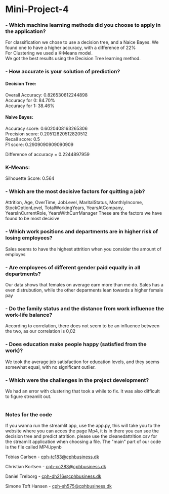 # Mini-Project-4

### - Which machine learning methods did you choose to apply in the application?
For classification we chose to use a decision tree, and a Naice Bayes. We found one to have a higher accuracy, with a difference of 22%\
For Clustering we used a K-Means model.\
We got the best results using the Decision Tree learning method. 

### - How accurate is your solution of prediction?

#### Decision Tree:
Overall Accuracy: 0.826530612244898\
Accuracy for 0: 84.70%\
Accuracy for 1: 38.46%

#### Naive Bayes: 
Accuracy score:  0.6020408163265306\
Precision score:  0.20512820512820512\
Recall score:  0.5\
F1 score:  0.2909090909090909

Difference of accuracy = 0.2244897959

### K-Means:
Silhouette Score: 0.564

### - Which are the most decisive factors for quitting a job?
Attrition, Age, OverTime, JobLevel, MaritalStatus,	MonthlyIncome,	StockOptionLevel,	TotalWorkingYears,	YearsAtCompany,	YearsInCurrentRole,	YearsWithCurrManager
These are the factors we have found to be most decisive

### - Which work positions and departments are in higher risk of losing employees?
Sales seems to have the highest attrition when you consider the amount of employes

### - Are employees of different gender paid equally in all departments?
Our data shows that females on average earn more than me do. 
Sales has a even distrubution, while the other deparments lean towards a higher female pay

### - Do the family status and the distance from work influence the work-life balance?
According to correlation, there does not seem to be an influence between the two, as our correlation is 0,02

### - Does education make people happy (satisfied from the work)?
We took the average job satisfaction for education levels, and they seems somewhat equal, with no significant outlier. 

### - Which were the challenges in the project development?
We had an error with clustering that took a while to fix. It was also difficult to figure streamlit out.

#

### Notes for the code
If you wanna run the streamlit app, use the app.py, this will take you to the website where you can acces the page Mp4, it is in there you can see the decision tree and predict attrition. please use the cleanedattrition.csv for the streamlit application when choosing a file. The "main" part of our code is the file called MP4.ipynb

Tobias Carlsen - cph-tc183@cphbusiness.dk

Christian Kortsen - cph-cc283@cphbusiness.dk

Daniel Trelborg - cph-dh216@cphbusiness.dk

Simone Toft Hansen - cph-sh575@cphbusiness.dk
